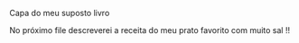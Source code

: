 Capa do meu suposto livro

No próximo file descreverei a receita do meu prato favorito com muito sal !!
